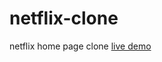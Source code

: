 # netflix-clone
netflix home page clone
[live demo](https://paraspasbola.github.io/netflix-clone/)

